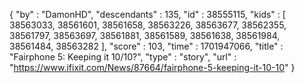 {
  "by" : "DamonHD",
  "descendants" : 135,
  "id" : 38555115,
  "kids" : [ 38563033, 38561601, 38561658, 38563226, 38563677, 38562355, 38561797, 38563697, 38561881, 38561589, 38561638, 38561984, 38561484, 38563282 ],
  "score" : 103,
  "time" : 1701947066,
  "title" : "Fairphone 5: Keeping it 10/10?",
  "type" : "story",
  "url" : "https://www.ifixit.com/News/87664/fairphone-5-keeping-it-10-10"
}
